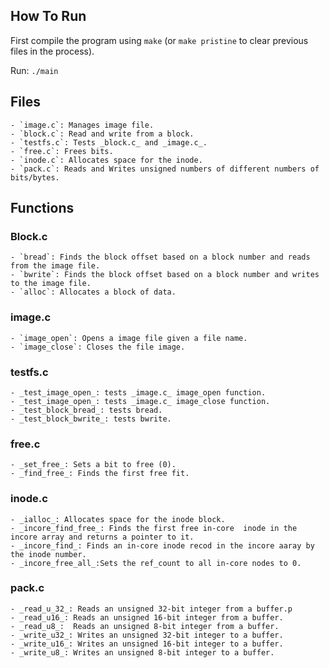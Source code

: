 ## How To Run
First compile the program using `make` (or `make pristine` to clear previous files in the process).

Run: `./main`

## Files
    - `image.c`: Manages image file.
    - `block.c`: Read and write from a block.
    - `testfs.c`: Tests _block.c_ and _image.c_.
    - `free.c`: Frees bits.
    - `inode.c`: Allocates space for the inode.
    - `pack.c`: Reads and Writes unsigned numbers of different numbers of bits/bytes.

## Functions

### Block.c
    - `bread`: Finds the block offset based on a block number and reads from the image file.
    - `bwrite`: Finds the block offset based on a block number and writes to the image file.
    - `alloc`: Allocates a block of data.
### image.c
    - `image_open`: Opens a image file given a file name.
    - `image_close`: Closes the file image.
### testfs.c
    - _test_image_open_: tests _image.c_ image_open function.
    - _test_image_open_: tests _image.c_ image_close function.
    - _test_block_bread_: tests bread.
    - _test_block_bwrite_: tests bwrite.
### free.c
    - _set_free_: Sets a bit to free (0).
    - _find_free_: Finds the first free fit.
### inode.c
    - _ialloc_: Allocates space for the inode block.
    - _incore_find_free_: Finds the first free in-core  inode in the incore array and returns a pointer to it.
    - _incore_find_: Finds an in-core inode recod in the incore aaray by the inode number.
    - _incore_free_all_:Sets the ref_count to all in-core nodes to 0.
### pack.c
    - _read_u_32_: Reads an unsigned 32-bit integer from a buffer.p
    - _read_u16_: Reads an unsigned 16-bit integer from a buffer.
    - _read_u8_:  Reads an unsigned 8-bit integer from a buffer.
    - _write_u32_: Writes an unsigned 32-bit integer to a buffer.
    - _write_u16_: Writes an unsigned 16-bit integer to a buffer.
    - _write_u8_: Writes an unsigned 8-bit integer to a buffer.
    
